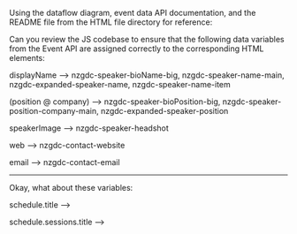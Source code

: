 Using the dataflow diagram, event data API documentation, and the README file from the HTML file directory for reference:

Can you review the JS codebase to ensure that the following data variables from the Event API are assigned correctly to the corresponding HTML elements:

displayName --> nzgdc-speaker-bioName-big, nzgdc-speaker-name-main, nzgdc-expanded-speaker-name, nzgdc-speaker-name-item

(position @ company) --> nzgdc-speaker-bioPosition-big, nzgdc-speaker-position-company-main, nzgdc-expanded-speaker-position

speakerImage --> nzgdc-speaker-headshot

web --> nzgdc-contact-website

email --> nzgdc-contact-email

---

Okay, what about these variables:

schedule.title -->

schedule.sessions.title -->
